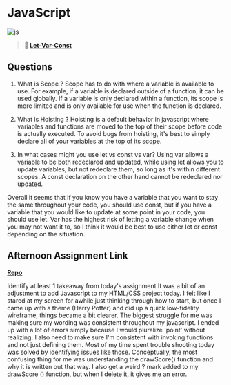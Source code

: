 # JavaScript

![js](https://bcw.blob.core.windows.net/public/img/courses/js.gif)

> **📖 [Let-Var-Const](https://codeworksacademy.com/fs-student-guide/resources/wk2/01-Let-Var-Const)**

## Questions

1. What is Scope ?
Scope has to do with where a variable is available to use. For example, if a variable is declared outside of a function, it can be used globally. If a variable is only declared within a function, its scope is more limited and is only available for use when the function is declared.

2. What is Hoisting ?
Hoisting is a default behavior in javascript where variables and functions are moved to the top of their scope before code is actually executed. To avoid bugs from hoisting, it's best to simply declare all of your variables at the top of its scope.

3. In what cases might you use let vs const vs var?
Using var allows a variable to be both redeclared and updated, while using let allows you to update variables, but not redeclare them, so long as it's within different scopes. A const declaration on the other hand cannot be redeclared nor updated.

Overall it seems that if you know you have a variable that you want to stay the same throughout your code, you should use const, but if you have a variable that you would like to update at some point in your code, you should use let. Var has the highest risk of letting a variable change when you may not want it to, so I think it would be best to use either let or const depending on the situation.

## Afternoon Assignment Link

**[Repo](https://github.com/JordanlDiaz/scoreboard)**

Identify at least 1 takeaway from today's assignment
It was a bit of an adjustment to add Javascript to my HTML/CSS project today. I felt like I stared at my screen for awhile just thinking through how to start, but once I came up with a theme (Harry Potter) and did up a quick low-fidelity wireframe, things became a bit clearer. The biggest struggle for me was making sure my wording was consistent throughout my javascript. I ended up with a lot of errors simply because I would pluralize 'point' without realizing. I also need to make sure I'm consistent with invoking functions and not just defining them. Most of my time spent trouble shooting today was solved by identifying issues like those. Conceptually, the most confusing thing for me was understanding the drawScore() function and why it is written out that way. I also get a weird ? mark added to my drawScore () function, but when I delete it, it gives me an error.
